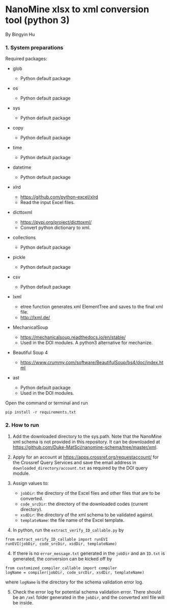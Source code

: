 # NanoMine xlsx to xml conversion tool (python 3)

By Bingyin Hu

### 1. System preparations

Required packages:

- glob
  - Python default package

- os
  - Python default package

- sys
  - Python default package

- copy
  - Python default package

- time
  - Python default package

- datetime
  - Python default package

- xlrd
  - https://github.com/python-excel/xlrd
  - Read the input Excel files.

- dicttoxml
  - https://pypi.org/project/dicttoxml/
  - Convert python dictionary to xml.

- collections
  - Python default package

- pickle
  - Python default package

- csv
  - Python default package

- lxml
  - etree function generates xml ElementTree and saves to the final xml file.
  - http://lxml.de/

- MechanicalSoup
  - https://mechanicalsoup.readthedocs.io/en/stable/
  - Used in the DOI modules. A python3 alternative for mechanize.

- Beautiful Soup 4
  - https://www.crummy.com/software/BeautifulSoup/bs4/doc/index.html
        
- ast
  - Python default package
  - Used in the DOI modules.

Open the command or terminal and run
```
pip install -r requirements.txt
```
### 2. How to run

1. Add the downloaded directory to the sys.path. Note that the NanoMine xml schema is not provided in this repository. It can be downloaded at https://github.com/Duke-MatSci/nanomine-schema/tree/master/xml.

2. Apply for an account at https://apps.crossref.org/requestaccount/ for the Crossref Query Services and save the email address in `downloaded_directory/account.txt` as required by the DOI query module.

2. Assign values to:
   - `jobDir`: the directory of the Excel files and other files that are to be converted.
   - `code_srcDir`: the directory of the downloaded codes (current directory).
   - `xsdDir`: the directory of the xml schema to be validated against.
   - `templateName`: the file name of the Excel template.

3. In python, run the `extract_verify_ID_callable.py` by
```
from extract_verify_ID_callable import runEVI
runEVI(jobDir, code_srcDir, xsdDir, templateName)
```

4. If there is no `error_message.txt` generated in the `jobDir` and an `ID.txt` is generated, the conversion can be kicked off by
```
from customized_compiler_callable import compiler
logName = compiler(jobDir, code_srcDir, xsdDir, templateName)
```
where `logName` is the directory for the schema validation error log.

5. Check the error log for potential schema validation error. There should be an `/xml` folder generated in the `jobDir`, and the converted xml file will be inside.
